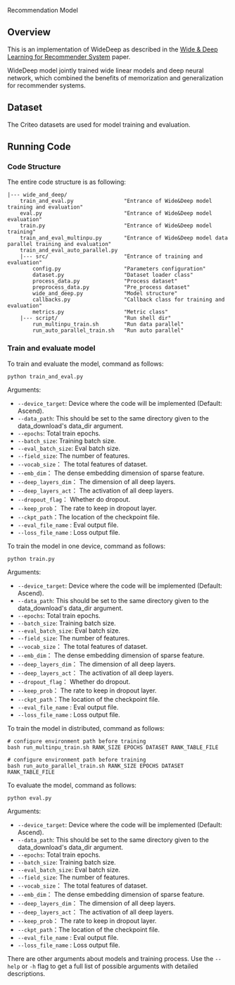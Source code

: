 Recommendation Model
## Overview
This is an implementation of WideDeep as described in the [Wide & Deep Learning for Recommender System](https://arxiv.org/pdf/1606.07792.pdf) paper.

WideDeep model jointly trained wide linear models and deep neural network, which combined the benefits of memorization and generalization for recommender systems.

## Dataset
The Criteo datasets are used for model training and evaluation.

## Running Code

### Code Structure
The entire code structure is as following:
```
|--- wide_and_deep/
    train_and_eval.py                "Entrance of Wide&Deep model training and evaluation"
    eval.py                          "Entrance of Wide&Deep model evaluation"
    train.py                         "Entrance of Wide&Deep model training"
    train_and_eval_multinpu.py       "Entrance of Wide&Deep model data parallel training and evaluation"
    train_and_eval_auto_parallel.py
    |--- src/                        "Entrance of training and evaluation"
        config.py                    "Parameters configuration"
        dataset.py                   "Dataset loader class"
        process_data.py              "Process dataset"
        preprocess_data.py           "Pre_process dataset"
        wide_and_deep.py             "Model structure"
        callbacks.py                 "Callback class for training and evaluation"
        metrics.py                   "Metric class"
    |--- script/                     "Run shell dir"
        run_multinpu_train.sh        "Run data parallel"
        run_auto_parallel_train.sh   "Run auto parallel"
```

### Train and evaluate model
To train and evaluate the model, command as follows:
```
python train_and_eval.py
```
Arguments:
  * `--device_target`: Device where the code will be implemented (Default: Ascend).
  * `--data_path`: This should be set to the same directory given to the data_download's data_dir argument.
  * `--epochs`: Total train epochs.
  * `--batch_size`: Training batch size.
  * `--eval_batch_size`: Eval batch size.
  * `--field_size`: The number of features.
  * `--vocab_size`： The total features of dataset.
  * `--emb_dim`： The dense embedding dimension of sparse feature.
  * `--deep_layers_dim`： The dimension of all deep layers.
  * `--deep_layers_act`： The activation of all deep layers.
  * `--dropout_flag`： Whether do dropout.
  * `--keep_prob`： The rate to keep in dropout layer.
  * `--ckpt_path`：The location of the checkpoint file.
  * `--eval_file_name` : Eval output file.
  * `--loss_file_name` :  Loss output file.

To train the model in one device, command as follows:
```
python train.py
```
Arguments:
  * `--device_target`: Device where the code will be implemented (Default: Ascend).
  * `--data_path`: This should be set to the same directory given to the data_download's data_dir argument.
  * `--epochs`: Total train epochs.
  * `--batch_size`: Training batch size.
  * `--eval_batch_size`: Eval batch size.
  * `--field_size`: The number of features.
  * `--vocab_size`： The total features of dataset.
  * `--emb_dim`： The dense embedding dimension of sparse feature.
  * `--deep_layers_dim`： The dimension of all deep layers.
  * `--deep_layers_act`： The activation of all deep layers.
  * `--dropout_flag`： Whether do dropout.
  * `--keep_prob`： The rate to keep in dropout layer.
  * `--ckpt_path`：The location of the checkpoint file.
  * `--eval_file_name` : Eval output file.
  * `--loss_file_name` :  Loss output file.

To train the model in distributed, command as follows:
```
# configure environment path before training
bash run_multinpu_train.sh RANK_SIZE EPOCHS DATASET RANK_TABLE_FILE 
```
```
# configure environment path before training
bash run_auto_parallel_train.sh RANK_SIZE EPOCHS DATASET RANK_TABLE_FILE 
```

To evaluate the model, command as follows:
```
python eval.py
```
Arguments:
  * `--device_target`: Device where the code will be implemented (Default: Ascend).
  * `--data_path`: This should be set to the same directory given to the data_download's data_dir argument.
  * `--epochs`: Total train epochs.
  * `--batch_size`: Training batch size.
  * `--eval_batch_size`: Eval batch size.
  * `--field_size`: The number of features.
  * `--vocab_size`： The total features of dataset.
  * `--emb_dim`： The dense embedding dimension of sparse feature.
  * `--deep_layers_dim`： The dimension of all deep layers.
  * `--deep_layers_act`： The activation of all deep layers.
  * `--keep_prob`： The rate to keep in dropout layer.
  * `--ckpt_path`：The location of the checkpoint file.
  * `--eval_file_name` : Eval output file.
  * `--loss_file_name` :  Loss output file.

There are other arguments about models and training process. Use the `--help` or `-h` flag to get a full list of possible arguments with detailed descriptions.
